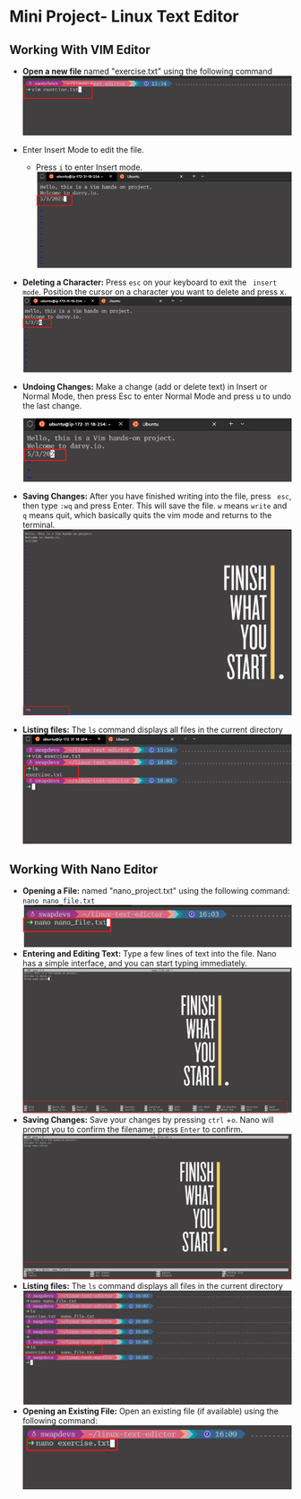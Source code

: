 # Mini Project- Linux Text Editor
## Working With VIM Editor
- **Open a new file** named "exercise.txt" using the following command
  ![vim-file](img/vim-file.png)
- Enter Insert Mode to edit the file.
  - Press `i` to enter Insert mode.
  ![vim-insert](img/vim-insert.png)
- **Deleting a Character:** Press `esc` on your keyboard to exit the ` insert mode`. Position the cursor on a character you want to delete and press x.
  ![vim-x-delete](img/vim-x-delete.png)
- **Undoing Changes:** Make a change (add or delete text) in Insert or Normal Mode, then press Esc to enter Normal Mode and press u to undo the last change.
  
  ![vim-u-undo](img/vim-u-undo.png)
- **Saving Changes:** After you have finished writing into the file, press ` esc`, then type `:wq` and press Enter. This will save the file. `w` means `write` and `q` means quit, which basically quits the vim mode and returns to the terminal.
  ![vim-wq-save-quit](img/vim-wq-save-quit.png)
- **Listing files:** The `ls` command displays all files in the current directory
  ![ls-files](img/ls-files.png)

## Working With Nano Editor
- **Opening a File:** named "nano_project.txt" using the following command: `nano nano_file.txt`
 ![nano-file.png](img/nano-file.png)
- **Entering and Editing Text:** Type a few lines of text into the file. Nano has a simple interface, and you can start typing immediately.
  ![nano-insert](img/nano-insert.png)
- **Saving Changes:** Save your changes by pressing `ctrl` +`o`. Nano will prompt you to confirm the filename; press `Enter` to confirm.
  ![nano-save](img/nano-save.png)
- **Listing files:** The `ls` command displays all files in the current directory
  ![ls-files-2](img/ls-files-2.png)
- **Opening an Existing File:** Open an existing file (if available) using the following command:
  ![nano-existing-file](img/nano-existing-file.png)
